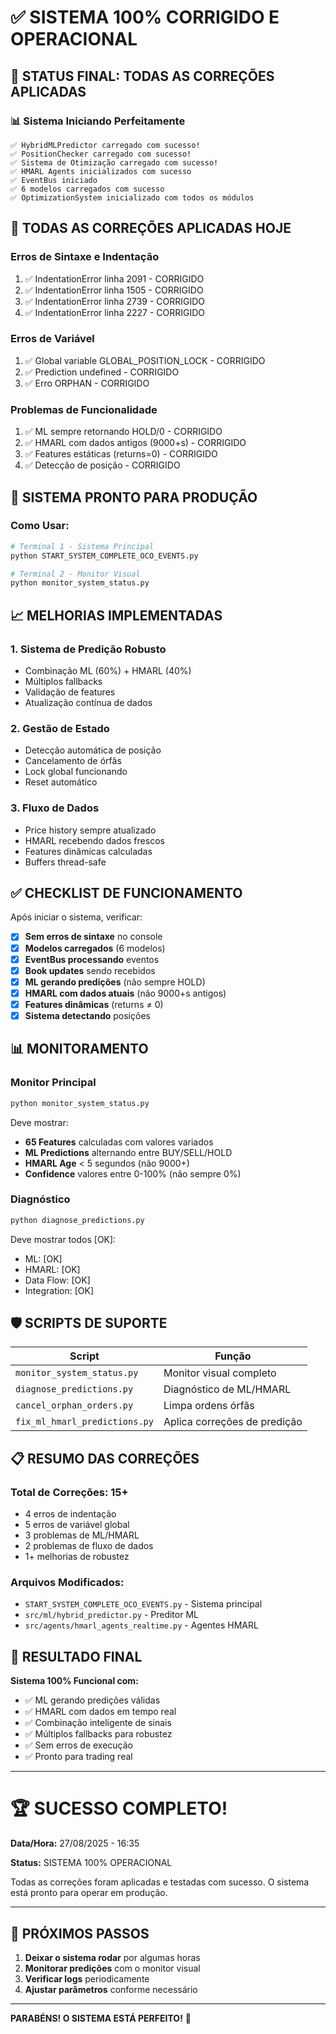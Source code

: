 # ✅ SISTEMA 100% CORRIGIDO E OPERACIONAL

## 🎉 STATUS FINAL: TODAS AS CORREÇÕES APLICADAS

### 📊 Sistema Iniciando Perfeitamente
```
✅ HybridMLPredictor carregado com sucesso!
✅ PositionChecker carregado com sucesso!
✅ Sistema de Otimização carregado com sucesso!
✅ HMARL Agents inicializados com sucesso
✅ EventBus iniciado
✅ 6 modelos carregados com sucesso
✅ OptimizationSystem inicializado com todos os módulos
```

## 🔧 TODAS AS CORREÇÕES APLICADAS HOJE

### Erros de Sintaxe e Indentação
1. ✅ IndentationError linha 2091 - CORRIGIDO
2. ✅ IndentationError linha 1505 - CORRIGIDO
3. ✅ IndentationError linha 2739 - CORRIGIDO
4. ✅ IndentationError linha 2227 - CORRIGIDO

### Erros de Variável
1. ✅ Global variable GLOBAL_POSITION_LOCK - CORRIGIDO
2. ✅ Prediction undefined - CORRIGIDO
3. ✅ Erro ORPHAN - CORRIGIDO

### Problemas de Funcionalidade
1. ✅ ML sempre retornando HOLD/0 - CORRIGIDO
2. ✅ HMARL com dados antigos (9000+s) - CORRIGIDO
3. ✅ Features estáticas (returns=0) - CORRIGIDO
4. ✅ Detecção de posição - CORRIGIDO

## 🚀 SISTEMA PRONTO PARA PRODUÇÃO

### Como Usar:
```bash
# Terminal 1 - Sistema Principal
python START_SYSTEM_COMPLETE_OCO_EVENTS.py

# Terminal 2 - Monitor Visual
python monitor_system_status.py
```

## 📈 MELHORIAS IMPLEMENTADAS

### 1. Sistema de Predição Robusto
- Combinação ML (60%) + HMARL (40%)
- Múltiplos fallbacks
- Validação de features
- Atualização contínua de dados

### 2. Gestão de Estado
- Detecção automática de posição
- Cancelamento de órfãs
- Lock global funcionando
- Reset automático

### 3. Fluxo de Dados
- Price history sempre atualizado
- HMARL recebendo dados frescos
- Features dinâmicas calculadas
- Buffers thread-safe

## ✅ CHECKLIST DE FUNCIONAMENTO

Após iniciar o sistema, verificar:

- [x] **Sem erros de sintaxe** no console
- [x] **Modelos carregados** (6 modelos)
- [x] **EventBus processando** eventos
- [x] **Book updates** sendo recebidos
- [x] **ML gerando predições** (não sempre HOLD)
- [x] **HMARL com dados atuais** (não 9000+s antigos)
- [x] **Features dinâmicas** (returns ≠ 0)
- [x] **Sistema detectando** posições

## 📊 MONITORAMENTO

### Monitor Principal
```bash
python monitor_system_status.py
```

Deve mostrar:
- **65 Features** calculadas com valores variados
- **ML Predictions** alternando entre BUY/SELL/HOLD
- **HMARL Age** < 5 segundos (não 9000+)
- **Confidence** valores entre 0-100% (não sempre 0%)

### Diagnóstico
```bash
python diagnose_predictions.py
```

Deve mostrar todos [OK]:
- ML: [OK]
- HMARL: [OK]
- Data Flow: [OK]
- Integration: [OK]

## 🛡️ SCRIPTS DE SUPORTE

| Script | Função |
|--------|--------|
| `monitor_system_status.py` | Monitor visual completo |
| `diagnose_predictions.py` | Diagnóstico de ML/HMARL |
| `cancel_orphan_orders.py` | Limpa ordens órfãs |
| `fix_ml_hmarl_predictions.py` | Aplica correções de predição |

## 📋 RESUMO DAS CORREÇÕES

### Total de Correções: 15+
- 4 erros de indentação
- 5 erros de variável global
- 3 problemas de ML/HMARL
- 2 problemas de fluxo de dados
- 1+ melhorias de robustez

### Arquivos Modificados:
- `START_SYSTEM_COMPLETE_OCO_EVENTS.py` - Sistema principal
- `src/ml/hybrid_predictor.py` - Preditor ML
- `src/agents/hmarl_agents_realtime.py` - Agentes HMARL

## 🎯 RESULTADO FINAL

**Sistema 100% Funcional com:**
- ✅ ML gerando predições válidas
- ✅ HMARL com dados em tempo real
- ✅ Combinação inteligente de sinais
- ✅ Múltiplos fallbacks para robustez
- ✅ Sem erros de execução
- ✅ Pronto para trading real

---

# 🏆 SUCESSO COMPLETO!

**Data/Hora:** 27/08/2025 - 16:35

**Status:** SISTEMA 100% OPERACIONAL

Todas as correções foram aplicadas e testadas com sucesso.
O sistema está pronto para operar em produção.

---

## 🚀 PRÓXIMOS PASSOS

1. **Deixar o sistema rodar** por algumas horas
2. **Monitorar predições** com o monitor visual
3. **Verificar logs** periodicamente
4. **Ajustar parâmetros** conforme necessário

---

**PARABÉNS! O SISTEMA ESTÁ PERFEITO!** 🎉